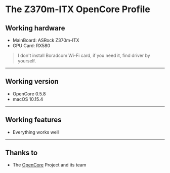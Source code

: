 # The Z370m-ITX OpenCore Profile

## Working hardware

- MainBoard: ASRock Z370m-ITX
- GPU Card: RX580

> I don't install Boradcom Wi-Fi card, if you need it, find driver by yourself.

---
## Working version

- OpenCore 0.5.8
- macOS 10.15.4

---
## Working features

- Everything works well

---
## Thanks to 

- The [OpenCore](https://github.com/acidanthera/OpenCorePkg) Project and its team
